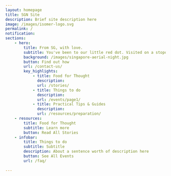 ```yaml
---
layout: homepage
title: SGN Site
description: Brief site description here
image: /images/isomer-logo.svg
permalink: /
notification: 
sections:
    - hero:
        title: From SG, with love.
        subtitle: You've been to our little red dot. Visited on a stopover, stayed a couple of months, lived here all your life. We want to get to know you. Connect you with others around the globe like yourself who share experiences of Singapore in one way or another. Join us, as we build our network. 
        background: /images/singapore-aerial-night.jpg
        button: Find out how
        url: /contact-us/
        key_highlights:
            - title: Food for Thought
              description: 
              url: /stories/
            - title: Things to do
              description: 
              url: /events/page1/
            - title: Practical Tips & Guides
              description: 
              url: /resources/preparation/
    - resources:
        title: Food for Thought
        subtitle: Learn more
        button: Read All Stories  
    - infobar:
        title: Things to do
        subtitle: Subtitle
        description: About a sentence worth of description here
        button: See All Events
        url: /faq/
       
---
```

